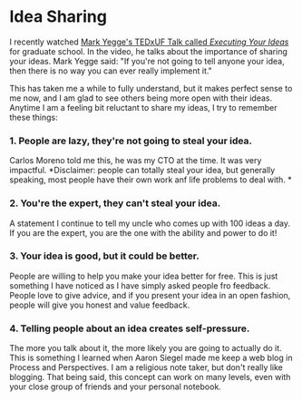 # Idea Sharing

I recently watched [Mark Yegge's TEDxUF Talk called *Executing Your Ideas*](https://youtu.be/ar9hRKYqhus) for graduate school. In the video, he talks about the importance of sharing your ideas. Mark Yegge said: "If you're not going to tell anyone your idea, then there is no way you can ever really implement it."

This has taken me a while to fully understand, but it makes perfect sense to me now, and I am glad to see others being more open with their ideas. Anytime I am a feeling bit reluctant to share my ideas, I try to remember these things:

### 1. People are lazy, they're not going to steal your idea.
Carlos Moreno told me this, he was my CTO at the time. It was very impactful. *Disclaimer: people can totally steal your idea, but generally speaking, most people have their own work anf life problems to deal with. *

### 2. You're the expert, they can't steal your idea.
A statement I continue to tell my uncle who comes up with 100 ideas a day. If you are the expert, you are the one with the ability and power to do it!

### 3. Your idea is good, but it could be better.
People are willing to help you make your idea better for free. This is just something I have noticed as I have simply asked people fro feedback. People love to give advice, and if you present your idea in an open fashion, people will give you honest and value feedback.

### 4. Telling people about an idea creates self-pressure.
The more you talk about it, the more likely you are going to actually do it. This is something I learned when Aaron Siegel made me keep a web blog in Process and Perspectives. I am a religious note taker, but don't really like blogging. That being said, this concept can work on many levels, even with your close group of friends and your personal notebook.
